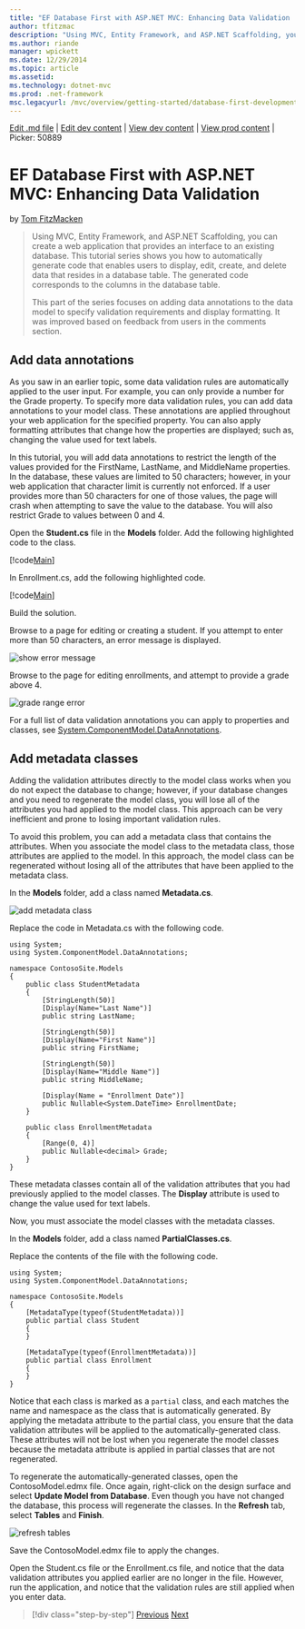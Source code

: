 ```yaml
---
title: "EF Database First with ASP.NET MVC: Enhancing Data Validation | Microsoft Docs"
author: tfitzmac
description: "Using MVC, Entity Framework, and ASP.NET Scaffolding, you can create a web application that provides an interface to an existing database. This tutorial seri..."
ms.author: riande
manager: wpickett
ms.date: 12/29/2014
ms.topic: article
ms.assetid: 
ms.technology: dotnet-mvc
ms.prod: .net-framework
msc.legacyurl: /mvc/overview/getting-started/database-first-development/enhancing-data-validation
---
```

[Edit .md file](C:\Projects\msc\dev\Msc.Www\Web.ASP\App_Data\github\mvc\overview\getting-started\database-first-development\enhancing-data-validation.md) | [Edit dev content](http://www.aspdev.net/umbraco#/content/content/edit/50895) | [View dev content](http://docs.aspdev.net/tutorials/mvc/overview/getting-started/database-first-development/enhancing-data-validation.html) | [View prod content](http://www.asp.net/mvc/overview/getting-started/database-first-development/enhancing-data-validation) | Picker: 50889

EF Database First with ASP.NET MVC: Enhancing Data Validation
====================
by [Tom FitzMacken](https://github.com/tfitzmac)

> Using MVC, Entity Framework, and ASP.NET Scaffolding, you can create a web application that provides an interface to an existing database. This tutorial series shows you how to automatically generate code that enables users to display, edit, create, and delete data that resides in a database table. The generated code corresponds to the columns in the database table.
> 
> This part of the series focuses on adding data annotations to the data model to specify validation requirements and display formatting. It was improved based on feedback from users in the comments section.


## Add data annotations

As you saw in an earlier topic, some data validation rules are automatically applied to the user input. For example, you can only provide a number for the Grade property. To specify more data validation rules, you can add data annotations to your model class. These annotations are applied throughout your web application for the specified property. You can also apply formatting attributes that change how the properties are displayed; such as, changing the value used for text labels.

In this tutorial, you will add data annotations to restrict the length of the values provided for the FirstName, LastName, and MiddleName properties. In the database, these values are limited to 50 characters; however, in your web application that character limit is currently not enforced. If a user provides more than 50 characters for one of those values, the page will crash when attempting to save the value to the database. You will also restrict Grade to values between 0 and 4.

Open the **Student.cs** file in the **Models** folder. Add the following highlighted code to the class.

[!code[Main](enhancing-data-validation/samples/sample1.xml?highlight=5,15,17,20)]

In Enrollment.cs, add the following highlighted code.

[!code[Main](enhancing-data-validation/samples/sample2.xml?highlight=5,10)]

Build the solution.

Browse to a page for editing or creating a student. If you attempt to enter more than 50 characters, an error message is displayed.

![show error message](enhancing-data-validation/_static/image1.png)

Browse to the page for editing enrollments, and attempt to provide a grade above 4.

![grade range error](enhancing-data-validation/_static/image2.png)

For a full list of data validation annotations you can apply to properties and classes, see [System.ComponentModel.DataAnnotations](https://msdn.microsoft.com/en-us/library/system.componentmodel.dataannotations.aspx).

## Add metadata classes

Adding the validation attributes directly to the model class works when you do not expect the database to change; however, if your database changes and you need to regenerate the model class, you will lose all of the attributes you had applied to the model class. This approach can be very inefficient and prone to losing important validation rules.

To avoid this problem, you can add a metadata class that contains the attributes. When you associate the model class to the metadata class, those attributes are applied to the model. In this approach, the model class can be regenerated without losing all of the attributes that have been applied to the metadata class.

In the **Models** folder, add a class named **Metadata.cs**.

![add metadata class](enhancing-data-validation/_static/image3.png)

Replace the code in Metadata.cs with the following code.

    using System;
    using System.ComponentModel.DataAnnotations;
    
    namespace ContosoSite.Models
    {
        public class StudentMetadata
        {
            [StringLength(50)]
            [Display(Name="Last Name")]
            public string LastName;
    
            [StringLength(50)]
            [Display(Name="First Name")]
            public string FirstName;
    
            [StringLength(50)]
            [Display(Name="Middle Name")]
            public string MiddleName;
    
            [Display(Name = "Enrollment Date")]
            public Nullable<System.DateTime> EnrollmentDate;
        }
    
        public class EnrollmentMetadata
        {
            [Range(0, 4)]
            public Nullable<decimal> Grade;
        }
    }

These metadata classes contain all of the validation attributes that you had previously applied to the model classes. The **Display** attribute is used to change the value used for text labels.

Now, you must associate the model classes with the metadata classes.

In the **Models** folder, add a class named **PartialClasses.cs**.

Replace the contents of the file with the following code.

    using System;
    using System.ComponentModel.DataAnnotations;
    
    namespace ContosoSite.Models
    {
        [MetadataType(typeof(StudentMetadata))]
        public partial class Student
        {
        }
    
        [MetadataType(typeof(EnrollmentMetadata))]
        public partial class Enrollment
        {
        }
    }

Notice that each class is marked as a `partial` class, and each matches the name and namespace as the class that is automatically generated. By applying the metadata attribute to the partial class, you ensure that the data validation attributes will be applied to the automatically-generated class. These attributes will not be lost when you regenerate the model classes because the metadata attribute is applied in partial classes that are not regenerated.

To regenerate the automatically-generated classes, open the ContosoModel.edmx file. Once again, right-click on the design surface and select **Update Model from Database**. Even though you have not changed the database, this process will regenerate the classes. In the **Refresh** tab, select **Tables** and **Finish**.

![refresh tables](enhancing-data-validation/_static/image4.png)

Save the ContosoModel.edmx file to apply the changes.

Open the Student.cs file or the Enrollment.cs file, and notice that the data validation attributes you applied earlier are no longer in the file. However, run the application, and notice that the validation rules are still applied when you enter data.

>[!div class="step-by-step"] [Previous](customizing-a-view.md) [Next](publish-to-azure.md)